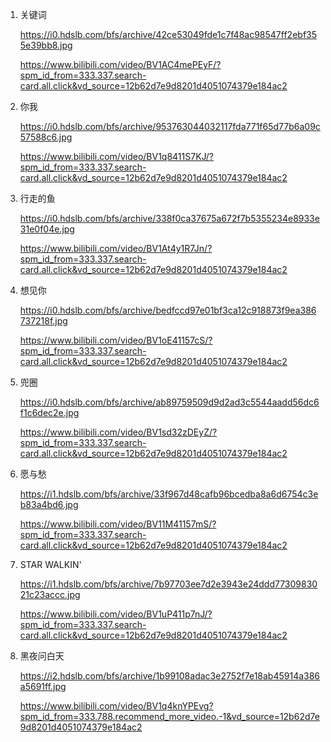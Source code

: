 1. 关键词

   https://i0.hdslb.com/bfs/archive/42ce53049fde1c7f48ac98547ff2ebf355e39bb8.jpg

   https://www.bilibili.com/video/BV1AC4mePEyF/?spm_id_from=333.337.search-card.all.click&vd_source=12b62d7e9d8201d4051074379e184ac2

2. 你我

   https://i0.hdslb.com/bfs/archive/953763044032117fda771f65d77b6a09c57588c6.jpg

   https://www.bilibili.com/video/BV1q8411S7KJ/?spm_id_from=333.337.search-card.all.click&vd_source=12b62d7e9d8201d4051074379e184ac2

3. 行走的鱼

   https://i0.hdslb.com/bfs/archive/338f0ca37675a672f7b5355234e8933e31e0f04e.jpg

   https://www.bilibili.com/video/BV1At4y1R7Jn/?spm_id_from=333.337.search-card.all.click&vd_source=12b62d7e9d8201d4051074379e184ac2

4. 想见你

   https://i0.hdslb.com/bfs/archive/bedfccd97e01bf3ca12c918873f9ea386737218f.jpg

   https://www.bilibili.com/video/BV1oE41157cS/?spm_id_from=333.337.search-card.all.click&vd_source=12b62d7e9d8201d4051074379e184ac2

5. 兜圈

   https://i0.hdslb.com/bfs/archive/ab89759509d9d2ad3c5544aadd56dc6f1c6dec2e.jpg

   https://www.bilibili.com/video/BV1sd32zDEyZ/?spm_id_from=333.337.search-card.all.click&vd_source=12b62d7e9d8201d4051074379e184ac2

6. 愿与愁

   https://i1.hdslb.com/bfs/archive/33f967d48cafb96bcedba8a6d6754c3eb83a4bd6.jpg

   https://www.bilibili.com/video/BV11M41157mS/?spm_id_from=333.337.search-card.all.click&vd_source=12b62d7e9d8201d4051074379e184ac2

7. STAR WALKIN'

   https://i1.hdslb.com/bfs/archive/7b97703ee7d2e3943e24ddd7730983021c23accc.jpg

   https://www.bilibili.com/video/BV1uP411p7nJ/?spm_id_from=333.337.search-card.all.click&vd_source=12b62d7e9d8201d4051074379e184ac2

8. 黑夜问白天

   https://i2.hdslb.com/bfs/archive/1b99108adac3e2752f7e18ab45914a386a5691ff.jpg

   https://www.bilibili.com/video/BV1q4knYPEvg?spm_id_from=333.788.recommend_more_video.-1&vd_source=12b62d7e9d8201d4051074379e184ac2